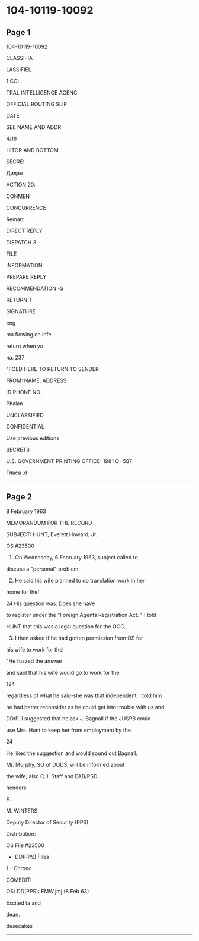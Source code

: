 # 104-10119-10092

## Page 1

104-10119-10092

CLASSIFIA

LASSIFIEL

1 COL

TRAL INTELLIGENCE AGENC

OFFICIAL ROUTING SLIP

DATE

SEE NAME AND ADDR

4/18

HITOR AND BOTTOM

SECRE:

Дидан

ACTION 20:

CONMEN

CONCURRENCE

Remart

DIRECT REPLY

DISPATCH 3

FILE

INFORMATION

PREPARE REPLY

RECOMMENDATION -S

RETURN T

SIGNATURE

eng

ma flowing on infe

return when yo

на. 237

"FOLD HERE TO RETURN TO SENDER

FROM: NAME, ADDRESS

ID PHONE NO.

Phalan

UNCLASSIFIED

CONFIDENTIAL

Use previous editions

SECRETS

U.S. GOVERNMENT PRINTING OFFICE: 1981 O- 587

Гласа .d

---

## Page 2

8 February 1963

MEMORANDUM FOR THE RECORD

SUBJECT: HUNT, Everett Howard, Jr.

OS #23500

1. On Wednesday, 6 February 1963, subject called to

discuss a "personal" problem.

2. He said his wife planned to do translation work in her

home for thef

24 His question was: Does she have

to register under the "Foreign Agents Registration Act. " I told

HUNT that this was a legal question for the OGC.

3. I then asked if he had gotten permission from OS for

his wife to work for thel

"He fuzzed the answer

and said that his wife would go to work for the

124

regardless of what he said-she was that independent. I told him

he had better reconsider as he could get into trouble with us and

DD/P. I suggested that he ask J. Bagnall if the JUSPB could

use Mrs. Hunt to keep her from employment by the

24

He liked the suggestion and would sound out Bagnall.

Mr. Murphy, SO of DODS, will be informed about

the wife; also C. I. Staff and EAB/PSD.

henders

E.

M. WINTERS

Deputy Director of Security (PPS)

Distribution:

OS File #23500

- DD(PPS) Files

1 - Chrono

COMEDITI

OS/ DD(PPS): EMW:jmj (8 Feb 63)

Excited ta and

dean.

desecakes

---

